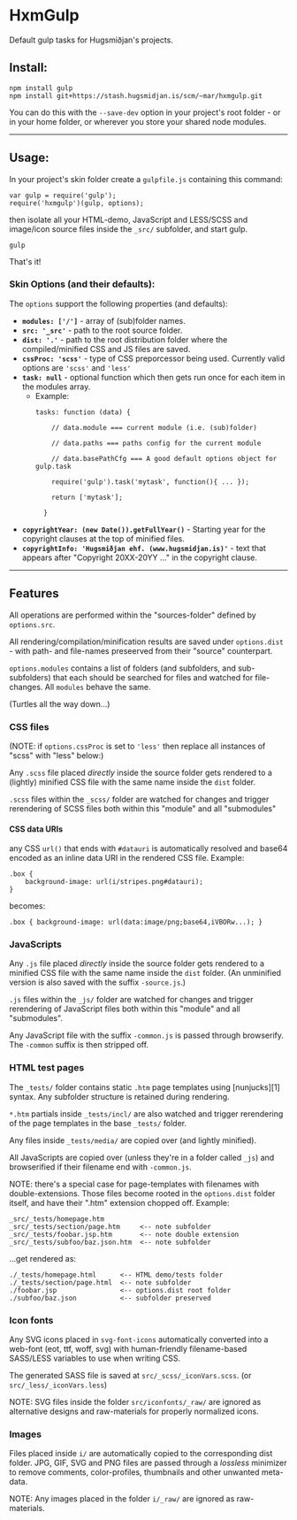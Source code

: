 # HxmGulp

Default gulp tasks for Hugsmiðjan's projects.

## Install:

    npm install gulp
    npm install git+https://stash.hugsmidjan.is/scm/~mar/hxmgulp.git

You can do this with the `--save-dev` option in your project's root folder - or in your home folder, or wherever you store your shared node modules.


--------------------------------------

## Usage:

In your project's skin folder create a `gulpfile.js` containing this command:

    var gulp = require('gulp');
    require('hxmgulp')(gulp, options);

then isolate all your HTML-demo, JavaScript and LESS/SCSS and image/icon source files inside the `_src/` subfolder, and start gulp.

    gulp

That's it!


### Skin Options (and their defaults):

The `options` support the following properties (and defaults):

* **`modules: ['/']`**   - array of (sub)folder names.
* **`src: '_src'`** - path to the root source folder.
* **`dist: '.'`** - path to the root distribution folder where the compiled/minified CSS and JS files are saved.
* **`cssProc: 'scss'`** - type of CSS preporcessor being used. Currently valid options are `'scss'` and `'less'`
* **`task: null`** - optional function which then gets run once for each item in the modules array.
    * Example: <pre><code>tasks: function (data) {  
&nbsp; &nbsp; // data.module ===  current module (i.e. (sub)folder)  
&nbsp; &nbsp; // data.paths  ===  paths config for the current module  
&nbsp; &nbsp; // data.basePathCfg === A good default options object for gulp.task  
&nbsp; &nbsp; require('gulp').task('mytask', function(){ ... });  
&nbsp; &nbsp; return ['mytask'];  
&nbsp; }</code></pre>
* **`copyrightYear: (new Date()).getFullYear()`** - Starting year for the copyright clauses at the top of minified files.
* **`copyrightInfo: 'Hugsmiðjan ehf. (www.hugsmidjan.is)'`** - text that appears after "Copyright 20XX-20YY ..." in the copyright clause.


--------------------------------------

## Features

All operations are performed within the "sources-folder" defined by `options.src`.

All rendering/compilation/minification results are saved under `options.dist` - with path- and file-names preseerved from their "source" counterpart.

`options.modules` contains a list of folders (and subfolders, and sub-subfolders) that each should be searched for files and watched for file-changes. All `modules` behave the same.

(Turtles all the way down...)

### CSS files

(NOTE: if `options.cssProc` is set to `'less'` then replace all instances of "scss" with "less" below:)

Any `.scss` file placed _directly_ inside the source folder gets rendered to a (lightly) minified CSS file with the same name inside the `dist` folder.

`.scss` files within the `_scss/` folder are watched for changes and trigger rerendering of SCSS files both within this "module" and all "submodules"

#### CSS data URIs

any CSS `url()` that ends with `#datauri` is automatically resolved and base64 encoded as an inline data URI in the rendered CSS file. Example:

    .box {
        background-image: url(i/stripes.png#datauri);
    }

becomes: 

    .box { background-image: url(data:image/png;base64,iVBORw...); }


### JavaScripts

Any `.js` file placed _directly_ inside the source folder gets rendered to a minified CSS file with the same name inside the `dist` folder. (An unminified version is also saved with the suffix `-source.js`.)

`.js` files within the `_js/` folder are watched for changes and trigger rerendering of JavaScript files both within this "module" and all "submodules".

Any JavaScript file with the suffix `-common.js` is passed through browserify. The `-common` suffix is then stripped off.

### HTML test pages

The `_tests/`  folder contains static `.htm` page templates using [nunjucks][1] syntax. Any subfolder structure is retained during rendering.

`*.htm` partials inside `_tests/incl/` are also watched and trigger rerendering of the page templates in the base `_tests/` folder.

Any files inside `_tests/media/` are copied over (and lightly minified).

All JavaScripts are copied over (unless they're in a folder called `_js`) and browserified if their filename end with `-common.js`.

NOTE: there's a special case for page-templates with filenames with double-extensions. Those files become rooted in the `options.dist` folder itself, and have their ".htm" extension chopped off. Example:

    _src/_tests/homepage.htm
    _src/_tests/section/page.htm     <-- note subfolder
    _src/_tests/foobar.jsp.htm       <-- note double extension
    _src/_tests/subfoo/baz.json.htm  <-- note subfolder

...get rendered as:

    ./_tests/homepage.html      <-- HTML demo/tests folder
    ./_tests/section/page.html  <-- note subfolder
    ./foobar.jsp                <-- options.dist root folder
    ./subfoo/baz.json           <-- subfolder preserved

[2]: http://mozilla.github.io/nunjucks/


### Icon fonts

Any SVG icons placed in `svg-font-icons`  automatically converted into a web-font (eot, ttf, woff, svg) with human-friendly filename-based SASS/LESS variables to use when writing CSS.

The generated SASS file is saved at `src/_scss/_iconVars.scss`. (or `src/_less/_iconVars.less`)

NOTE: SVG files inside the folder `src/iconfonts/_raw/` are ignored as alternative designs and raw-materials for properly normalized icons.

### Images

Files placed inside `i/` are automatically copied to the corresponding dist folder. JPG, GIF, SVG and PNG files are passed through a *lossless* minimizer to remove comments, color-profiles, thumbnails and other unwanted meta-data.

NOTE: Any images placed in the folder `i/_raw/` are ignored as raw-materials.



